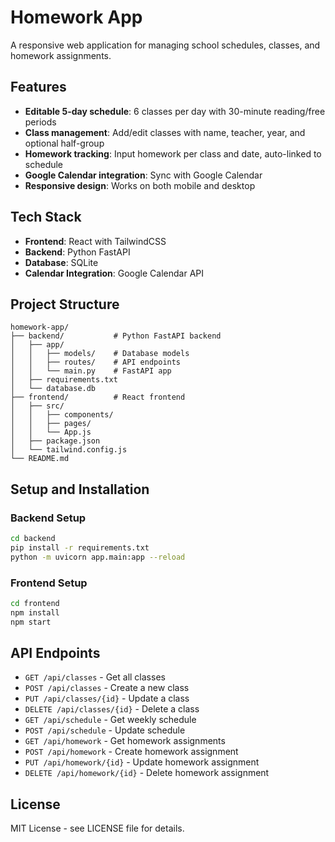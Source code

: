 # Homework App

A responsive web application for managing school schedules, classes, and homework assignments.

## Features

- **Editable 5-day schedule**: 6 classes per day with 30-minute reading/free periods
- **Class management**: Add/edit classes with name, teacher, year, and optional half-group
- **Homework tracking**: Input homework per class and date, auto-linked to schedule
- **Google Calendar integration**: Sync with Google Calendar
- **Responsive design**: Works on both mobile and desktop

## Tech Stack

- **Frontend**: React with TailwindCSS
- **Backend**: Python FastAPI
- **Database**: SQLite
- **Calendar Integration**: Google Calendar API

## Project Structure

```
homework-app/
├── backend/           # Python FastAPI backend
│   ├── app/
│   │   ├── models/    # Database models
│   │   ├── routes/    # API endpoints
│   │   └── main.py    # FastAPI app
│   ├── requirements.txt
│   └── database.db
├── frontend/          # React frontend
│   ├── src/
│   │   ├── components/
│   │   ├── pages/
│   │   └── App.js
│   ├── package.json
│   └── tailwind.config.js
└── README.md
```

## Setup and Installation

### Backend Setup
```bash
cd backend
pip install -r requirements.txt
python -m uvicorn app.main:app --reload
```

### Frontend Setup
```bash
cd frontend
npm install
npm start
```

## API Endpoints

- `GET /api/classes` - Get all classes
- `POST /api/classes` - Create a new class
- `PUT /api/classes/{id}` - Update a class
- `DELETE /api/classes/{id}` - Delete a class
- `GET /api/schedule` - Get weekly schedule
- `POST /api/schedule` - Update schedule
- `GET /api/homework` - Get homework assignments
- `POST /api/homework` - Create homework assignment
- `PUT /api/homework/{id}` - Update homework assignment
- `DELETE /api/homework/{id}` - Delete homework assignment

## License

MIT License - see LICENSE file for details.